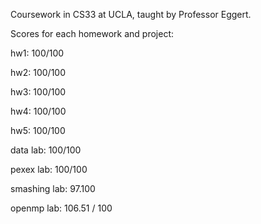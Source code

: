 Coursework in CS33 at UCLA, taught by Professor Eggert.

Scores for each homework and project:

hw1: 100/100

hw2: 100/100

hw3: 100/100

hw4: 100/100

hw5: 100/100


data lab: 100/100

pexex lab: 100/100

smashing lab: 97.100

openmp lab: 106.51 / 100
